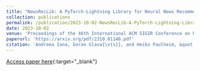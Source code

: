 ```yaml
---
title: "NewsRecLib: A PyTorch-Lightning Library for Neural News Recommendation"
collection: publications
permalink: /publication/2023-10-02-NewsRecLib-A-PyTorch-Lightning-Library-for-Neural-News-Recommendation
date: 2023-10-02
venue: 'Proceedings of the 46th International ACM SIGIR Conference on Research and Development in Information Retrieval, pp. 2384-2388. 2023.'
paperurl: 'https://arxiv.org/pdf/2310.01146.pdf'
citation: 'Andreea Iana, Goran Glava{\v{s}}, and Heiko Paulheim, &quot;NewsRecLib: A PyTorch-Lightning Library for Neural News Recommendation.&quot; In Proceedings of the 2023 Conference on Empirical Methods in Natural Language Processing: System Demonstration. 2023.'
---
```

[Access paper here](https://arxiv.org/pdf/2310.01146.pdf){:target="_blank"}
